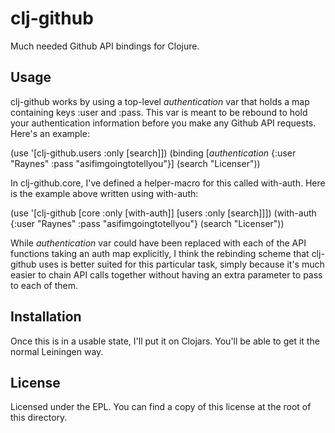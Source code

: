 # clj-github

Much needed Github API bindings for Clojure.

## Usage

clj-github works by using a top-level *authentication* var that holds a map containing keys :user and :pass. This var is meant to be rebound to hold your authentication information before you make any Github API requests. Here's an example:

   (use '[clj-github.users :only [search]])
   (binding [*authentication* {:user "Raynes" :pass "asifimgoingtotellyou"}] (search "Licenser"))

In clj-github.core, I've defined a helper-macro for this called with-auth. Here is the example above written using with-auth:

   (use '[clj-github [core :only [with-auth]] [users :only [search]]])
   (with-auth {:user "Raynes" :pass "asifimgoingtotellyou"} (search "Licenser"))

While *authentication* var could have been replaced with each of the API functions taking an auth map explicitly, I think the rebinding scheme that clj-github uses is better suited for this particular task, simply because it's much easier to chain API calls together without having an extra parameter to pass to each of them.

## Installation

Once this is in a usable state, I'll put it on Clojars. You'll be able to get it the normal Leiningen way.

## License

Licensed under the EPL. You can find a copy of this license at the root of this directory.
